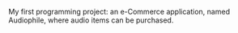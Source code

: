 My first programming project: an e-Commerce application, named Audiophile, where audio items can be purchased.
